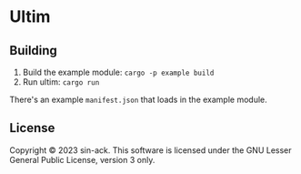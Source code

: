 # Ultim

## Building

1. Build the example module: `cargo -p example build`
2. Run ultim: `cargo run`

There's an example `manifest.json` that loads in the example module.

## License

Copyright &copy; 2023 sin-ack. This software is licensed under the GNU Lesser
General Public License, version 3 only.
